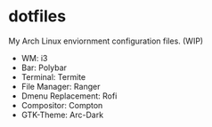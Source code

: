 # dotfiles
My Arch Linux enviornment configuration files. (WIP)
- WM: i3
- Bar: Polybar
- Terminal: Termite
- File Manager: Ranger
- Dmenu Replacement: Rofi  
- Compositor: Compton
- GTK-Theme: Arc-Dark
